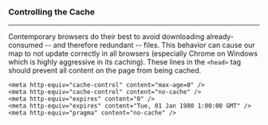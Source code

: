 ### Controlling the Cache

---

Contemporary browsers do their best to avoid downloading already-consumed -- and therefore redundant -- files. This behavior can cause our map to not update correctly in all browsers (especially Chrome on Windows which is highly aggressive in its caching). These lines in the `<head>` tag should prevent all content on the page from being cached.

```
<meta http-equiv="cache-control" content="max-age=0" />
<meta http-equiv="cache-control" content="no-cache" />
<meta http-equiv="expires" content="0" />
<meta http-equiv="expires" content="Tue, 01 Jan 1980 1:00:00 GMT" />
<meta http-equiv="pragma" content="no-cache" />
```
